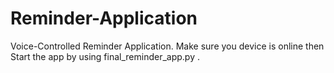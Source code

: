 # Reminder-Application
Voice-Controlled Reminder Application.
Make sure you device is online then Start the app by using final_reminder_app.py .

